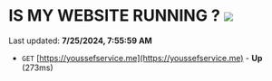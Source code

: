 # IS MY WEBSITE RUNNING ? [![](https://img.shields.io/static/v1?label=Sponsor&message=%E2%9D%A4&logo=GitHub&color=%23fe8e86)](https://github.com/sponsors/Youssef-Lehmam)

Last updated: **7/25/2024, 7:55:59 AM**

- `GET` [https://youssefservice.me](https://youssefservice.me) - **Up** (273ms)
